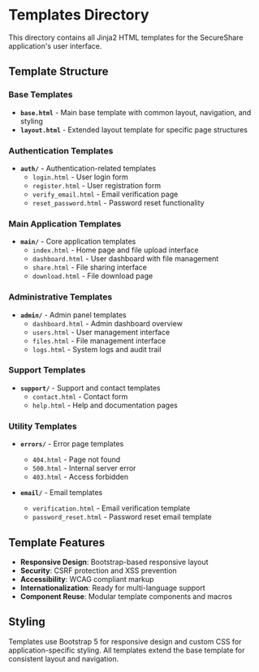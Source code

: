 # Templates Directory

This directory contains all Jinja2 HTML templates for the SecureShare application's user interface.

## Template Structure

### Base Templates

- **`base.html`** - Main base template with common layout, navigation, and styling
- **`layout.html`** - Extended layout template for specific page structures

### Authentication Templates

- **`auth/`** - Authentication-related templates
  - `login.html` - User login form
  - `register.html` - User registration form
  - `verify_email.html` - Email verification page
  - `reset_password.html` - Password reset functionality

### Main Application Templates

- **`main/`** - Core application templates
  - `index.html` - Home page and file upload interface
  - `dashboard.html` - User dashboard with file management
  - `share.html` - File sharing interface
  - `download.html` - File download page

### Administrative Templates

- **`admin/`** - Admin panel templates
  - `dashboard.html` - Admin dashboard overview
  - `users.html` - User management interface
  - `files.html` - File management interface
  - `logs.html` - System logs and audit trail

### Support Templates

- **`support/`** - Support and contact templates
  - `contact.html` - Contact form
  - `help.html` - Help and documentation pages

### Utility Templates

- **`errors/`** - Error page templates
  - `404.html` - Page not found
  - `500.html` - Internal server error
  - `403.html` - Access forbidden

- **`email/`** - Email templates
  - `verification.html` - Email verification template
  - `password_reset.html` - Password reset email template

## Template Features

- **Responsive Design**: Bootstrap-based responsive layout
- **Security**: CSRF protection and XSS prevention
- **Accessibility**: WCAG compliant markup
- **Internationalization**: Ready for multi-language support
- **Component Reuse**: Modular template components and macros

## Styling

Templates use Bootstrap 5 for responsive design and custom CSS for application-specific styling. All templates extend the base template for consistent layout and navigation.
